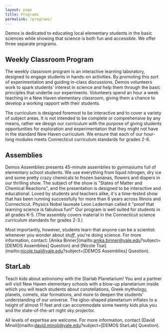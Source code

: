 ```yaml
---
layout: page
title: Programs
permalink: /programs/
---
```


Demos is dedicated to educating local elementary students in the basic sciences
while showing that science is both fun and accessible. We offer three separate programs.

Weekly Classroom Program
------------------------

The weekly classroom program is an interactive learning laboratory, designed to engage 
students in hands-on activities. By promoting this sort of experimentation and guiding
in-class discussions, Demos volunteers work to spark students' interest in science and
help them through the basic principles that underlie our experiments. Volunteers spend
an hour a week teaching in a New Haven elementary classroom, giving them a chance to
develop a working rapport with their students.  

The curriculum is designed foremost to be interactive and to cover a variety of subject
areas. It is not intended to be complete or comprehensive by any means, rather we design
our curriculum with the purpose of giving students opportunities for exploration and
experimentation that they might not have in the standard New Haven curriculum. We ensure
that each of our hour-long modules meets Connecticut curriculum standards for grades 2-6.
			
Assemblies
----------

Demos Assemblies presents 45-minute assemblies to gymnasiums full of elementary
school students. We use everything from liquid nitrogen, dry ice and some pretty
crazy chemicals to frozen bananas, flowers and diapers in our thrilling show.
The subject of the show is "States of Matter and Chemical Reactions", and the
presentation is designed to be interactive and educational. Loved by students
and teachers alike, it's a time-tested show that has been running successfully
for more than 6 years across Illinois and Connecticut. Physics Nobel laureate
Leon Lederman called it "proof that learning science is fabulous fun!" Our
program is well suited for students in all grades K-5. (The assembly covers
material in the Connecticut science curriculum standards for grades 2-3.)  

Most importantly, however, students learn that anyone can be a scientist:
whenever you wonder about _stuff_, you're doing science.  For more information,
contact:
[Anika Binner](mailto:anika.binner@yale.edu?subject=[DEMOS Assemblies] Question) and 
[Nicole Tsai](mailto:nicole.tsai@yale.edu?subject=[DEMOS Assemblies] Question).

StarLab
-------

Teach kids about astronomy with the Starlab Planetarium! You and a partner will
visit New Haven elementary schools with a blow-up planetarium inside which you
will teach students about constellations, Greek mythology, planets, comets, star
formations, and more to deepen the students' understanding of our universe. The
igloo-shaped planetarium inflates to a height of almost 11 feet and can
accommodate some twenty kids plus you and the state-of-the-art night sky
projector.  

All levels of expertise are welcome. For more information, contact 
[David Minoli](mailto:david.minoli@yale.edu?subject=[DEMOS StarLab] Question).

